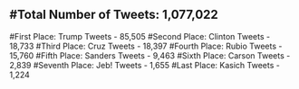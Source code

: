 #Total Number of Tweets: 1,077,022 
---
#First Place: Trump Tweets - 85,505
#Second Place: Clinton Tweets - 18,733
#Third Place: Cruz Tweets - 18,397
#Fourth Place: Rubio Tweets - 15,760
#Fifth Place: Sanders Tweets - 9,463
#Sixth Place: Carson Tweets - 2,839
#Seventh Place: Jeb! Tweets - 1,655
#Last Place: Kasich Tweets - 1,224
